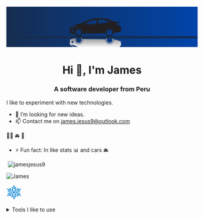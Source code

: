 ![](https://github.com/jamesjesus9/jamesjesus9/blob/master/banner_j.png)


<h1 align="center">Hi 👋, I'm James</h1>
<h3 align="center">A software developer from Peru </h3>
I like to experiment with new technologies.

- :rocket: I’m looking for new ideas.
- 📫 Contact me on james.jesus9@outlook.com

:blue_car::blue_car: :oncoming_automobile: :car:

- ⚡ Fun fact: In like stats :bar_chart: and cars :oncoming_automobile:
<p>&nbsp;<img align="center" src="https://github-readme-stats.vercel.app/api?username=jamesjesus9&theme=algolia&show_icons=true" alt="jamesjesus9"/></p>


<p align="left"> <img src="https://komarev.com/ghpvc/?username=jamesjesus9" alt="James" /> </p>

<a href='https://archiveprogram.github.com/'><img src='https://raw.githubusercontent.com/acervenky/animated-github-badges/master/assets/acbadge.gif' width='40' height='40'></a>

<details> <summary>Tools I like to use</summary>
<p align="left"><img src="https://devicons.github.io/devicon/devicon.git/icons/android/android-original-wordmark.svg" alt="android" width="20" height="20"/> <img src="https://devicons.github.io/devicon/devicon.git/icons/angularjs/angularjs-original.svg" alt="angularjs" width="20" height="20"/> <img src="https://www.vectorlogo.zone/logos/microsoft_azure/microsoft_azure-icon.svg" alt="azure" width="20" height="20"/> <img src="https://devicons.github.io/devicon/devicon.git/icons/csharp/csharp-original.svg" alt="csharp" width="20" height="20"/> <img src="https://devicons.github.io/devicon/devicon.git/icons/docker/docker-original-wordmark.svg" alt="docker" width="20" height="20"/> <img src="https://devicons.github.io/devicon/devicon.git/icons/dot-net/dot-net-original-wordmark.svg" alt="dotnet" width="20" height="20"/> <img src="https://www.vectorlogo.zone/logos/git-scm/git-scm-icon.svg" alt="git" width="20" height="20"/><img src="https://devicons.github.io/devicon/devicon.git/icons/postgresql/postgresql-original-wordmark.svg" alt="postgresql" width="20" height="20"/></p>
  
[![Top Langs](https://github-readme-stats.vercel.app/api/top-langs/?username=jamesjesus9&layout=compact&theme=algolia)](https://github.com/anuraghazra/github-readme-stats)

<!--
**jamesjesus9/jamesjesus9** is a ✨ _special_ ✨ repository because its `README.md` (this file) appears on your GitHub profile.

Here are some ideas to get you started:

- 🔭 I’m currently working on ...
- 🌱 I’m currently learning ...
- 👯 I’m looking to collaborate on ...
- 🤔 I’m looking for help with ...
- 💬 Ask me about ...
- 📫 How to reach me: ...
- 😄 Pronouns: ...
- ⚡ Fun fact: ...
-->
